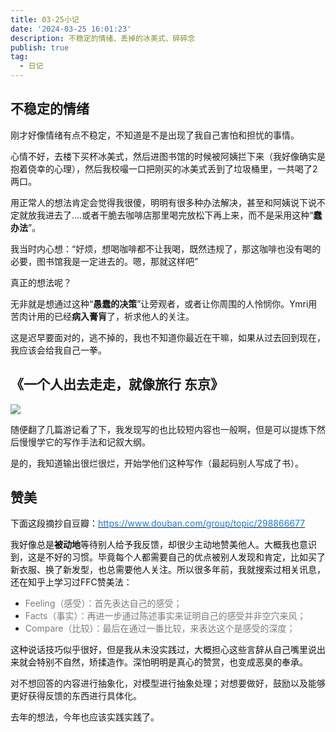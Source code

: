 ```yaml
---
title: 03-25小记
date: '2024-03-25 16:01:23'
description: 不稳定的情绪、丢掉的冰美式、碎碎念
publish: true
tag:
  - 日记
---
```

## 不稳定的情绪
刚才好像情绪有点不稳定，不知道是不是出现了我自己害怕和担忧的事情。



心情不好，去楼下买杯冰美式，然后进图书馆的时候被阿姨拦下来（我好像确实是抱着侥幸的心理），然后我校嘬一口把刚买的冰美式丢到了垃圾桶里，一共喝了2两口。

用正常人的想法肯定会觉得我很傻，明明有很多种办法解决，甚至和阿姨说下说不定就放我进去了....或者干脆去咖啡店那里喝完放松下再上来，而不是采用这种“**蠢办法**”。



我当时内心想：“好烦，想喝咖啡都不让我喝，既然违规了，那这咖啡也没有喝的必要，图书馆我是一定进去的。嗯，那就这样吧”

真正的想法呢？

无非就是想通过这种“**愚蠢的决策**”让旁观者，或者让你周围的人怜悯你。Ymri用苦肉计用的已经**病入膏肓**了，祈求他人的关注。



这是迟早要面对的，逃不掉的，我也不知道你最近在干嘛，如果从过去回到现在，我应该会给我自己一拳。



## 《一个人出去走走，就像旅行 东京》
![](../../images/7b2141404abc5fdca93da0171f76a20b.png)



随便翻了几篇游记看了下，我发现写的也比较短内容也一般啊，但是可以提炼下然后慢慢学它的写作手法和记叙大纲。



是的，我知道输出很烂很烂，开始学他们这种写作（最起码别人写成了书）。



## 赞美
<font style="color:rgb(17, 17, 17);">下面这段摘抄自豆瓣：</font>[<font style="color:#117CEE;">https://www.douban.com/group/topic/298866677</font>](https://www.douban.com/group/topic/298866677/?_i=1354)

<font style="color:#117CEE;"></font>

<font style="color:rgb(17, 17, 17);">我好像总是</font>**<font style="color:rgb(17, 17, 17);">被动地</font>**<font style="color:rgb(17, 17, 17);">等待别人给予我反馈，却很少主动地赞美他人。大概我也意识到，这是不好的习惯。毕竟每个人都需要自己的优点被别人发现和肯定，比如买了新衣服、换了新发型，也总需要他人关注。所以很多年前，我就搜索过相关讯息，还在知乎上学习过FFC赞美法：</font>

<font style="color:rgb(17, 17, 17);"></font>

+ <font style="color:rgb(123, 123, 123);">Feeling（感受）：首先表达自己的感受；</font>
+ <font style="color:rgb(123, 123, 123);">Facts（事实）：再进一步通过陈述事实来证明自己的感受并非空穴来风；</font>
+ <font style="color:rgb(123, 123, 123);">Compare（比较）：最后在通过一番比较，来表达这个是感受的深度；</font>



<font style="color:rgb(17, 17, 17);">这种说话技巧似乎很好，但是我从未没实践过，大概担心这些言辞从自己嘴里说出来就会特别不自然，矫揉造作。深怕明明是真心的赞赏，也变成恶臭的奉承。</font>



对不想回答的内容进行抽象化，对模型进行抽象处理；对想要做好，鼓励以及能够更好获得反馈的东西进行具体化。



去年的想法，今年也应该实践实践了。

